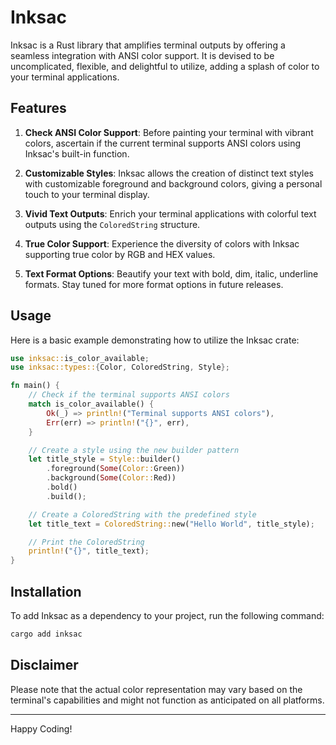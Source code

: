 # Inksac

Inksac is a Rust library that amplifies terminal outputs by offering a seamless integration with ANSI color support. It is devised to be uncomplicated, flexible, and delightful to utilize, adding a splash of color to your terminal applications.

## Features

1. **Check ANSI Color Support**: Before painting your terminal with vibrant colors, ascertain if the current terminal supports ANSI colors using Inksac's built-in function.

2. **Customizable Styles**: Inksac allows the creation of distinct text styles with customizable foreground and background colors, giving a personal touch to your terminal display.

3. **Vivid Text Outputs**: Enrich your terminal applications with colorful text outputs using the `ColoredString` structure.

4. **True Color Support**: Experience the diversity of colors with Inksac supporting true color by RGB and HEX values.

5. **Text Format Options**: Beautify your text with bold, dim, italic, underline formats. Stay tuned for more format options in future releases.

## Usage

Here is a basic example demonstrating how to utilize the Inksac crate:

```rust
use inksac::is_color_available;
use inksac::types::{Color, ColoredString, Style};

fn main() {
    // Check if the terminal supports ANSI colors
    match is_color_available() {
        Ok(_) => println!("Terminal supports ANSI colors"),
        Err(err) => println!("{}", err),
    }

    // Create a style using the new builder pattern
    let title_style = Style::builder()
        .foreground(Some(Color::Green))
        .background(Some(Color::Red))
        .bold()
        .build();

    // Create a ColoredString with the predefined style
    let title_text = ColoredString::new("Hello World", title_style);

    // Print the ColoredString
    println!("{}", title_text);
}
```

## Installation

To add Inksac as a dependency to your project, run the following command:

```sh
cargo add inksac
```

## Disclaimer

Please note that the actual color representation may vary based on the terminal's capabilities and might not function as anticipated on all platforms.

---
Happy Coding!

